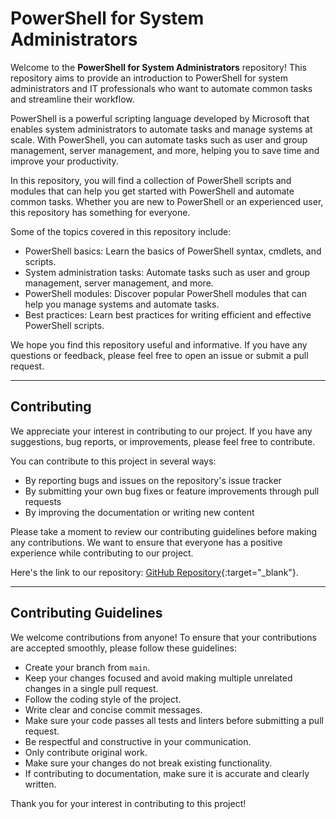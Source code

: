 # PowerShell for System Administrators

Welcome to the **PowerShell for System Administrators** repository! This repository aims to provide an introduction to PowerShell for system administrators and IT professionals who want to automate common tasks and streamline their workflow.

PowerShell is a powerful scripting language developed by Microsoft that enables system administrators to automate tasks and manage systems at scale. With PowerShell, you can automate tasks such as user and group management, server management, and more, helping you to save time and improve your productivity.

In this repository, you will find a collection of PowerShell scripts and modules that can help you get started with PowerShell and automate common tasks. Whether you are new to PowerShell or an experienced user, this repository has something for everyone.

Some of the topics covered in this repository include:

- PowerShell basics: Learn the basics of PowerShell syntax, cmdlets, and scripts.
- System administration tasks: Automate tasks such as user and group management, server management, and more.
- PowerShell modules: Discover popular PowerShell modules that can help you manage systems and automate tasks.
- Best practices: Learn best practices for writing efficient and effective PowerShell scripts.

We hope you find this repository useful and informative. If you have any questions or feedback, please feel free to open an issue or submit a pull request.

---

## Contributing

We appreciate your interest in contributing to our project. If you have any suggestions, bug reports, or improvements, please feel free to contribute. 

You can contribute to this project in several ways:
- By reporting bugs and issues on the repository's issue tracker
- By submitting your own bug fixes or feature improvements through pull requests
- By improving the documentation or writing new content

Please take a moment to review our contributing guidelines before making any contributions. We want to ensure that everyone has a positive experience while contributing to our project. 

Here's the link to our repository: [GitHub Repository](https://github.com/theepicnik/powershellforsysadmins){:target="_blank"}. 

---

## Contributing Guidelines

We welcome contributions from anyone! To ensure that your contributions are accepted smoothly, please follow these guidelines:

- Create your branch from `main`.
- Keep your changes focused and avoid making multiple unrelated changes in a single pull request.
- Follow the coding style of the project.
- Write clear and concise commit messages.
- Make sure your code passes all tests and linters before submitting a pull request.
- Be respectful and constructive in your communication.
- Only contribute original work.
- Make sure your changes do not break existing functionality.
- If contributing to documentation, make sure it is accurate and clearly written.

Thank you for your interest in contributing to this project!

